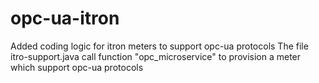 # opc-ua-itron
Added coding logic for itron meters to support opc-ua protocols
The file itro-support.java call function "opc_microservice" to provision a meter which support opc-ua protocols
